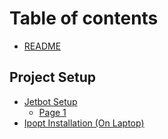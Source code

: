 # Table of contents

* [README](README.md)

## Project Setup

* [Jetbot Setup](project-setup/jetbot-setup/README.md)
  * [Page 1](project-setup/jetbot-setup/page-1.md)
* [Ipopt Installation (On Laptop)](project-setup/ipopt-installation-on-laptop.md)

